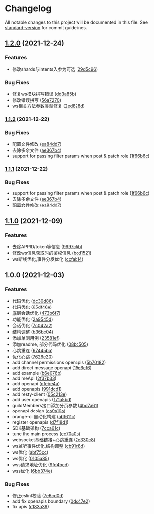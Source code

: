 # Changelog

All notable changes to this project will be documented in this file. See [standard-version](https://github.com/conventional-changelog/standard-version) for commit guidelines.

## [1.2.0](https://github.com/tencent-connect/bot-node-sdk/compare/v1.1.2...v1.2.0) (2021-12-24)


### Features

* 修改shards与intents入参为可选 ([29d5c96](https://github.com/tencent-connect/bot-node-sdk/commit/29d5c961ee4fe11faea840264057ba8ddd4cb2da))


### Bug Fixes

* 修复ws模块拼写错误 ([dd3a85b](https://github.com/tencent-connect/bot-node-sdk/commit/dd3a85b97dcd044e679052e061d87ad1052939b7))
* 修改错误拼写 ([56a7270](https://github.com/tencent-connect/bot-node-sdk/commit/56a7270d86221354a846d0603ba2ea70ced78467))
* ws相关方法参数类型修复 ([2ed828d](https://github.com/tencent-connect/bot-node-sdk/commit/2ed828d95c6c9b1564524c3d3ca24d03ef6f7327))

### [1.1.2](https://github.com/tencent-connect/bot-node-sdk/compare/v1.1.0...v1.1.2) (2021-12-22)


### Bug Fixes

* 配置文件修改 ([ea84dd7](https://github.com/tencent-connect/bot-node-sdk/commit/ea84dd7c083258ea334d3792bbd141114b2266f2))
* 去除多余文件 ([ae367b4](https://github.com/tencent-connect/bot-node-sdk/commit/ae367b42d9a894fbf12baadf27b95a1cdde1caef))
* support for  passing  filter params when post & patch role ([1f66b6c](https://github.com/tencent-connect/bot-node-sdk/commit/1f66b6cf0ec3b7c903092e364365b9d738de2531))

### [1.1.1](https://github.com/tencent-connect/bot-node-sdk/compare/v1.1.0...v1.1.1) (2021-12-22)


### Bug Fixes

* support for  passing  filter params when post & patch role ([1f66b6c](https://github.com/tencent-connect/bot-node-sdk/commit/1f66b6cf0ec3b7c903092e364365b9d738de2531))
* 去除多余文件 ([ae367b4](https://github.com/tencent-connect/bot-node-sdk/commit/ae367b42d9a894fbf12baadf27b95a1cdde1caef))
* 配置文件修改 ([ea84dd7](https://github.com/tencent-connect/bot-node-sdk/commit/ea84dd7c083258ea334d3792bbd141114b2266f2))

## [1.1.0](https://git.woa.com/qq-channel-bot/bot-node-sdk/compare/v1.0.0...v1.1.0) (2021-12-09)


### Features

* 去除APPID/token等信息 ([9997c5b](https://git.woa.com/qq-channel-bot/bot-node-sdk/commit/9997c5b4a972cbb3c1e399f3ee6259594d8af587))
* 修改ws信息获取时的鉴权信息 ([bcd1521](https://git.woa.com/qq-channel-bot/bot-node-sdk/commit/bcd152139458243628b1582c7719c2878b09b4be))
* ws断线优化,事件分发优化 ([ccfab14](https://git.woa.com/qq-channel-bot/bot-node-sdk/commit/ccfab14faa843156c543e8526a1226df26d22622))

## 1.0.0 (2021-12-03)


### Features

* 代码优化 ([dc30d86](https://git.woa.com/qq-channel-bot/bot-node-sdk/commit/dc30d869c7b48f9bc3ad23afe2ddedb80fcb1e6e))
* 代码优化 ([65df46e](https://git.woa.com/qq-channel-bot/bot-node-sdk/commit/65df46e7c3615684385dbdfc631a305637f0bb0c))
* 底层会话优化 ([473b6f7](https://git.woa.com/qq-channel-bot/bot-node-sdk/commit/473b6f7f0b1ef90fcf4416ee84f5dca6c83ef74e))
* 功能优化 ([2a9545d](https://git.woa.com/qq-channel-bot/bot-node-sdk/commit/2a9545d2770da9b8b32bebbdeecf9a733cacc0d0))
* 会话优化 ([7c042a2](https://git.woa.com/qq-channel-bot/bot-node-sdk/commit/7c042a20d503ad6dedf833d837f418221445a157))
* 结构调整 ([b36bc04](https://git.woa.com/qq-channel-bot/bot-node-sdk/commit/b36bc0451addfc000fab37555f7d82c4f6050406))
* 添加单测用例 ([23581ef](https://git.woa.com/qq-channel-bot/bot-node-sdk/commit/23581ef2cf6e535a81c87da4fe13814c97fb64dd))
* 添加readme, 部分代码优化 ([08bc505](https://git.woa.com/qq-channel-bot/bot-node-sdk/commit/08bc505258c20a8b763bb18ce9f2fd5043704773))
* 心跳重连 ([67445ba](https://git.woa.com/qq-channel-bot/bot-node-sdk/commit/67445ba178cdc4c7be404a49cdfb90470d7fbbb7))
* 优化心跳 ([7626e20](https://git.woa.com/qq-channel-bot/bot-node-sdk/commit/7626e20f6031fbb39623383ef05a6e19db3d81fc))
* add channel permissions openapis ([5b70182](https://git.woa.com/qq-channel-bot/bot-node-sdk/commit/5b7018235454d37a53aa994594b0493d58d943ef))
* add direct message openapi ([19e6cf6](https://git.woa.com/qq-channel-bot/bot-node-sdk/commit/19e6cf6581f3dddfc798db6f3768ed2775b4a598))
* add example ([b6e076b](https://git.woa.com/qq-channel-bot/bot-node-sdk/commit/b6e076b6f177af2d0d65e9c749e663653233a3a1))
* add meApi ([2f37b33](https://git.woa.com/qq-channel-bot/bot-node-sdk/commit/2f37b338954d93b37890a16f930ddccba2f86c9b))
* add openapi ([dfebe4a](https://git.woa.com/qq-channel-bot/bot-node-sdk/commit/dfebe4a667d49a238e0c1b1d7512a46669be8854))
* add openapis ([991dcd1](https://git.woa.com/qq-channel-bot/bot-node-sdk/commit/991dcd11c412b1a31cc608536337c4dbc891f28e))
* add resty-client ([05c213e](https://git.woa.com/qq-channel-bot/bot-node-sdk/commit/05c213e038752c915632c01db33eeb9c86f1b7b5))
* add user openapis ([171a5bd](https://git.woa.com/qq-channel-bot/bot-node-sdk/commit/171a5bd708964d1336a516c2a2f6a14f247c960f))
* guildMembers接口添加分页参数 ([4bd7a61](https://git.woa.com/qq-channel-bot/bot-node-sdk/commit/4bd7a615e8958e7d0ae1b6685d42a1d983d019bf))
* openapi design ([ea9a19a](https://git.woa.com/qq-channel-bot/bot-node-sdk/commit/ea9a19a65befbac74ae355aad0a8f6acecb5b298))
* orange-ci 自动化构建 ([ab1611c](https://git.woa.com/qq-channel-bot/bot-node-sdk/commit/ab1611c8fad3aa69cb615fb24df304e2b49e055f))
* register openapis ([d7f18d1](https://git.woa.com/qq-channel-bot/bot-node-sdk/commit/d7f18d14f3b1e11c859e86c480971895f0e825fd))
* SDK基础架构 ([7cca61c](https://git.woa.com/qq-channel-bot/bot-node-sdk/commit/7cca61c2da1a296b11588b8dedb313f7684184a3))
* tune the main process ([ec70a0b](https://git.woa.com/qq-channel-bot/bot-node-sdk/commit/ec70a0b370f0337409fdab7f239d849acd9d9b1f))
* websocket基础链接+心跳重连 ([2e330c8](https://git.woa.com/qq-channel-bot/bot-node-sdk/commit/2e330c8c95e270c7849ed493b0772ddd16274e81))
* ws监听事件优化,结构调整 ([cb91c8d](https://git.woa.com/qq-channel-bot/bot-node-sdk/commit/cb91c8db982f8ee3ca12a48b32401da81885fc98))
* ws优化 ([abf75cc](https://git.woa.com/qq-channel-bot/bot-node-sdk/commit/abf75cce3f96e704b2230f248a8b1c623e37461b))
* ws优化 ([0105a85](https://git.woa.com/qq-channel-bot/bot-node-sdk/commit/0105a8514ab13db3dc125ec7b7578041ec7d9233))
* wss请求地址优化 ([9fd4bcd](https://git.woa.com/qq-channel-bot/bot-node-sdk/commit/9fd4bcd475e0eb28ee9ece7fab9ea5dfc301bc4e))
* wss优化 ([6bb374e](https://git.woa.com/qq-channel-bot/bot-node-sdk/commit/6bb374e75c0e81360a2e17c04261336fa6cb808a))


### Bug Fixes

* 修正eslint校验 ([7e6cd0d](https://git.woa.com/qq-channel-bot/bot-node-sdk/commit/7e6cd0d3631bc963624bfb4d94b92e5a2f005be5))
* add fix openapis boundary ([0dc47e2](https://git.woa.com/qq-channel-bot/bot-node-sdk/commit/0dc47e25c435f7dec72207b737598fa61e19e31e))
* fix apis ([c183a39](https://git.woa.com/qq-channel-bot/bot-node-sdk/commit/c183a39fff8dfef8c8bd0c1bc5fa17cc410f5870))
